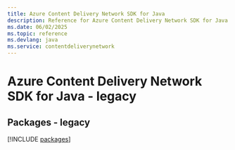 ```yaml
---
title: Azure Content Delivery Network SDK for Java
description: Reference for Azure Content Delivery Network SDK for Java
ms.date: 06/02/2025
ms.topic: reference
ms.devlang: java
ms.service: contentdeliverynetwork
---
```

# Azure Content Delivery Network SDK for Java - legacy
## Packages - legacy
[!INCLUDE [packages](content-delivery-network-index.md)]